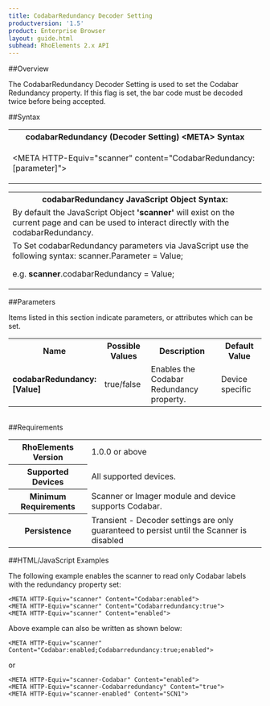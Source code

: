 ```yaml
---
title: CodabarRedundancy Decoder Setting
productversion: '1.5'
product: Enterprise Browser
layout: guide.html
subhead: RhoElements 2.x API
---
```


##Overview

The CodabarRedundancy Decoder Setting is used to set the Codabar Redundancy property. If this flag is set, the bar code must be decoded twice before being accepted.

##Syntax

<table class="re-table"><tr><th class="tableHeading">codabarRedundancy (Decoder Setting) &lt;META&gt; Syntax
</th></tr><tr><td class="clsSyntaxCells clsOddRow"><p>&lt;META HTTP-Equiv="scanner" content="CodabarRedundancy:[parameter]"&gt;</p></td></tr></table>
<table class="re-table"><tr><th class="tableHeading">codabarRedundancy JavaScript Object Syntax:</th></tr><tr><td class="clsSyntaxCells clsOddRow">
By default the JavaScript Object <b>'scanner'</b> will exist on the current page and can be used to interact directly with the codabarRedundancy.
</td></tr><tr><td class="clsSyntaxCells clsEvenRow">
To Set codabarRedundancy parameters via JavaScript use the following syntax: scanner.Parameter = Value;
<P />e.g. <b>scanner</b>.codabarRedundancy = Value;
</td></tr></table>

##Parameters


Items listed in this section indicate parameters, or attributes which can be set.
<table class="re-table"><col width="20%" /><col width="20%" /><col width="38%" /><col width="22%" /><tr><th class="tableHeading">Name</th><th class="tableHeading">Possible Values</th><th class="tableHeading">Description</th><th class="tableHeading">Default Value</th></tr><tr><td class="clsSyntaxCells clsOddRow"><b>codabarRedundancy:[Value]
</b></td><td class="clsSyntaxCells clsOddRow">true/false</td><td class="clsSyntaxCells clsOddRow">Enables the Codabar Redundancy property.</td><td class="clsSyntaxCells clsOddRow">Device specific</td></tr></table>
<table class="re-table"><col width="78%" /><col width="8%" /><col width="1%" /><col width="5%" /><col width="1%" /><col width="5%" /><col width="2%" /></table>





##Requirements

<table class="re-table"><tr><th class="tableHeading">RhoElements Version</th><td class="clsSyntaxCell clsEvenRow">1.0.0 or above
</td></tr><tr><th class="tableHeading">Supported Devices</th><td class="clsSyntaxCell clsOddRow">All supported devices.</td></tr><tr><th class="tableHeading">Minimum Requirements</th><td class="clsSyntaxCell clsOddRow">Scanner or Imager module and device supports Codabar.</td></tr><tr><th class="tableHeading">Persistence</th><td class="clsSyntaxCell clsEvenRow">Transient - Decoder settings are only guaranteed to persist until the Scanner is disabled</td></tr></table>


##HTML/JavaScript Examples

The following example enables the scanner to read only Codabar labels with the redundancy property set:

	<META HTTP-Equiv="scanner" Content="Codabar:enabled">
	<META HTTP-Equiv="scanner" Content="Codabarredundancy:true">
	<META HTTP-Equiv="scanner" Content="enabled">
	
Above example can also be written as shown below:

	<META HTTP-Equiv="scanner" Content="Codabar:enabled;Codabarredundancy:true;enabled">
	
or

	<META HTTP-Equiv="scanner-Codabar" Content="enabled">
	<META HTTP-Equiv="scanner-Codabarredundancy" Content="true">
	<META HTTP-Equiv="scanner-enabled" Content="SCN1">
	





